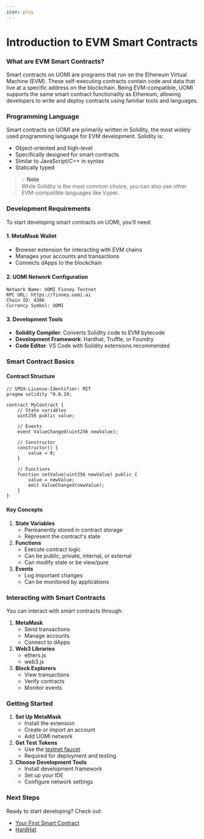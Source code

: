 ```yaml
---
icon: play
---
```


# Introduction to EVM Smart Contracts

### What are EVM Smart Contracts?

Smart contracts on UOMI are programs that run on the Ethereum Virtual Machine (EVM). These self-executing contracts contain code and data that live at a specific address on the blockchain. Being EVM-compatible, UOMI supports the same smart contract functionality as Ethereum, allowing developers to write and deploy contracts using familiar tools and languages.

### Programming Language

Smart contracts on UOMI are primarily written in Solidity, the most widely used programming language for EVM development. Solidity is:

* Object-oriented and high-level
* Specifically designed for smart contracts
* Similar to JavaScript/C++ in syntax
* Statically typed

> 💡 **Note**\
> While Solidity is the most common choice, you can also use other EVM-compatible languages like Vyper.

### Development Requirements

To start developing smart contracts on UOMI, you'll need:

#### 1. MetaMask Wallet

* Browser extension for interacting with EVM chains
* Manages your accounts and transactions
* Connects dApps to the blockchain

#### 2. UOMI Network Configuration

```
Network Name: UOMI Finney Testnet
RPC URL: https://finney.uomi.ai
Chain ID: 4386
Currency Symbol: UOMI
```

#### 3. Development Tools

* **Solidity Compiler**: Converts Solidity code to EVM bytecode
* **Development Framework**: Hardhat, Truffle, or Foundry
* **Code Editor**: VS Code with Solidity extensions recommended

### Smart Contract Basics

#### Contract Structure

```solidity
// SPDX-License-Identifier: MIT
pragma solidity ^0.8.19;

contract MyContract {
    // State variables
    uint256 public value;

    // Events
    event ValueChanged(uint256 newValue);

    // Constructor
    constructor() {
        value = 0;
    }

    // Functions
    function setValue(uint256 newValue) public {
        value = newValue;
        emit ValueChanged(newValue);
    }
}
```

#### Key Concepts

1. **State Variables**
   * Permanently stored in contract storage
   * Represent the contract's state
2. **Functions**
   * Execute contract logic
   * Can be public, private, internal, or external
   * Can modify state or be view/pure
3. **Events**
   * Log important changes
   * Can be monitored by applications

### Interacting with Smart Contracts

You can interact with smart contracts through:

1. **MetaMask**
   * Send transactions
   * Manage accounts
   * Connect to dApps
2. **Web3 Libraries**
   * ethers.js
   * web3.js
3. **Block Explorers**
   * View transactions
   * Verify contracts
   * Monitor events

### Getting Started

1. **Set Up MetaMask**
   * Install the extension
   * Create or import an account
   * Add UOMI network
2. **Get Test Tokens**
   * Use the [testnet faucet](https://app.uomi.ai/faucet)
   * Required for deployment and testing
3. **Choose Development Tools**
   * Install development framework
   * Set up your IDE
   * Configure network settings

### Next Steps

Ready to start developing? Check out:

* [Your First Smart Contract](your-first-evm-smart-contract.md)
* [HardHat](hardhat.md)
